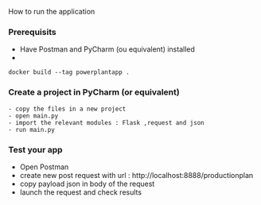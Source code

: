 How to run the application
### Prerequisits
- Have Postman and PyCharm (ou equivalent) installed
-


    docker build --tag powerplantapp .


### Create a project in PyCharm (or equivalent)
    - copy the files in a new project
    - open main.py
    - import the relevant modules : Flask ,request and json
    - run main.py


### Test your app
- Open Postman
- create new post request with url : http://localhost:8888/productionplan
- copy payload json in body of the request
- launch the request and check results

